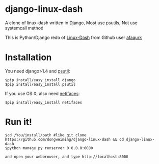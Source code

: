 django-linux-dash
=================

A clone of linux-dash written in Django, Most use psutils, Not use systemcall method


This is Python/Django redo of [Linux-Dash](https://github.com/afaqurk/linux-dash) from Github user [afaqurk](https://github.com/afaqurk)

Installation
============

You need django>1.4 and [psutil](http://code.google.com/p/psutil/):

    $pip install/easy_install django
    $pip install/easy_install psutil

If you use OS X, also need [netifaces](https://pypi.python.org/pypi/netifaces):

    $pip install/easy_install netifaces

Run it!
====

    $cd /You/install/path #like git clone https://github.com/dongweiming/django-linux-dash && cd django-linux-dash
    $python manage.py runserver 0.0.0.0:8000

    and open your webbrowser, and type http://localhost:8000

